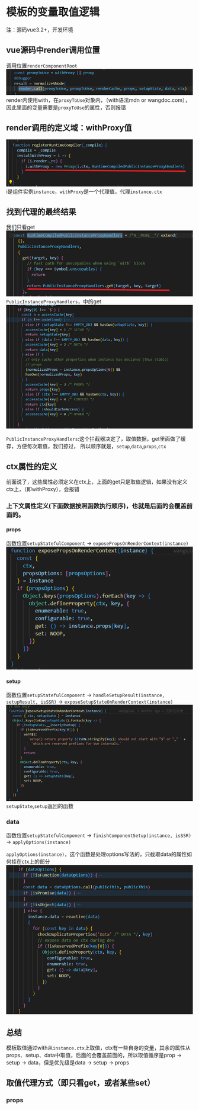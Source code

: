 # 模板的变量取值逻辑
注：源码vue3.2+，开发环境
## vue源码中render调用位置
调用位置`renderComponentRoot`
![picture 1](images/2022-09/d43d38bf100f1f3f4d7be5f629c6e48263950b502f5b36e936e8c051bde14f47.png)  
render内使用with，在`proxyToUse`对象内，（with语法mdn or wangdoc.com），因此里面的变量需要是`proxyToUse`的属性，否则报错

## render调用的定义域：withProxy值
![picture 2](images/2022-09/a9e9c92182f580e3878d7318c6199d06675f9ef5166775712669fc21fec91ade.png)  
i是组件实例`instance`，`withProxy`是一个代理值，代理`instance.ctx`

## 找到代理的最终结果
我们只看get
![picture 3](images/2022-09/ff1b07e3a2a657d4932ca503bf18f989b6a20cd04865c37f78417a65ede5a22b.png)  
`PublicInstanceProxyHandlers`，中的get
![picture 4](images/2022-09/beac738ecfda804b0ddfc2aa6e724515e41ff2a390248781f7246fa5a4f4a503.png)  

`PublicInstanceProxyHandlers`:这个拦截器决定了，取值数据，get里面做了缓存，方便每次取值，我们掠过，
所以顺序就是，`setup`,`data`,`props`,`ctx`

## ctx属性的定义
前面说了，这些属性必须定义在ctx上，上面的get只是取值逻辑，如果没有定义ctx上，（即withProxy），会报错
### 上下文属性定义(下面数据按照函数执行顺序)，也就是后面的会覆盖前面的。
#### props
函数位置`setupStatefulComponent` -> `exposePropsOnRenderContext(instance)`
![picture 5](images/2022-09/4b432ca7f8e7e3cd9e1cd50c1e26906659c5d1019d7047d26124eee24dd81e21.png)  
#### setup
函数位置`setupStatefulComponent` -> `handleSetupResult(instance, setupResult, isSSR)` -> `exposeSetupStateOnRenderContext(instance)`
![picture 6](images/2022-09/9b369a68526d40d35bf54ad911752e7c8b922f02d9c770bb99cd02c720350dce.png)  
`setupState`,`setup`返回的函数
### data
函数位置`setupStatefulComponent` -> `finishComponentSetup(instance, isSSR)` -> `applyOptions(instance)`

`applyOptions(instance)`，这个函数是处理options写法的，只截取data的属性如何挂在ctx上的部分
![picture 7](images/2022-09/3de7f8efda85c0181d719786865db1e78ec84e35aa6658afaf389e5ed4318ab7.png)  
## 总结
模板取值通过with从`instance.ctx`上取值，ctx有一些自身的变量，其余的属性从props、setup、data中取值，后面的会覆盖前面的，所以取值循序是prop -> setup -> data，但是优先级是data -> setup -> props

## 取值代理方式（即只看get，或者某些set）
### props
